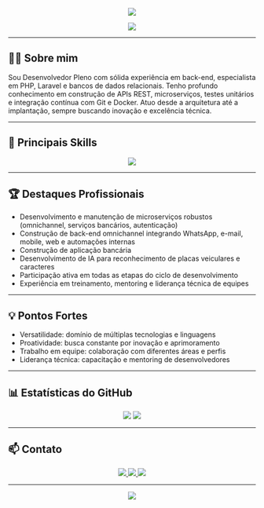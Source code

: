 <!-- Banner SVG animado -->
<p align="center">
  <img src="https://capsule-render.vercel.app/api?type=waving&color=0:fc00ff,100:00dbde&height=180&section=header&text=Alyson%20Trizotto&fontSize=40&fontAlign=50&fontColor=fff"/>
</p>

<p align="center">
  <img src="https://readme-typing-svg.demolab.com?font=Fira+Code&weight=700&size=24&pause=1000&color=00DBDE&center=true&vCenter=true&width=600&lines=Desenvolvedor+Back-end;Especialista+em+APIs+e+Microservi%C3%A7os;Apaixonado+por+inova%C3%A7%C3%A3o+e+tecnologia"/>
</p>

---

## 👨‍💻 Sobre mim
Sou Desenvolvedor Pleno com sólida experiência em back-end, especialista em PHP, Laravel e bancos de dados relacionais. Tenho profundo conhecimento em construção de APIs REST, microserviços, testes unitários e integração contínua com Git e Docker. Atuo desde a arquitetura até a implantação, sempre buscando inovação e excelência técnica.

---

## 🚀 Principais Skills
<p align="center">
  <img src="https://skillicons.dev/icons?i=php,laravel,mysql,postgres,oracle,js,docker,git,github,bash,linux"/>
</p>

---

## 🏆 Destaques Profissionais
- Desenvolvimento e manutenção de microserviços robustos (omnichannel, serviços bancários, autenticação)
- Construção de back-end omnichannel integrando WhatsApp, e-mail, mobile, web e automações internas
- Construção de aplicação bancária
- Desenvolvimento de IA para reconhecimento de placas veiculares e caracteres
- Participação ativa em todas as etapas do ciclo de desenvolvimento
- Experiência em treinamento, mentoring e liderança técnica de equipes

---

## 💡 Pontos Fortes
- Versatilidade: domínio de múltiplas tecnologias e linguagens
- Proatividade: busca constante por inovação e aprimoramento
- Trabalho em equipe: colaboração com diferentes áreas e perfis
- Liderança técnica: capacitação e mentoring de desenvolvedores

---

## 📊 Estatísticas do GitHub
<p align="center">
  <img src="https://github-readme-stats.vercel.app/api?username=AlysonTrizotto&show_icons=true&theme=radical"/>
  <img src="https://github-readme-stats.vercel.app/api/top-langs/?username=AlysonTrizotto&layout=compact&theme=radical"/>
</p>

---

## 📫 Contato
<p align="center">
  <a href="https://www.linkedin.com/in/alyson-trizotto" target="_blank">
    <img src="https://img.shields.io/badge/LinkedIn-0077B5?style=for-the-badge&logo=linkedin&logoColor=white"/>
  </a>
  <a href="https://wa.me/+5541988264079?text=Ol%C3%A1%2C%20gostaria%20de%20entrar%20em%20contato!" target="_blank">
    <img src="https://img.shields.io/badge/WhatsApp-25D366?style=for-the-badge&logo=whatsapp&logoColor=white"/>
  </a>
  <a href="https://alysontrizotto.vercel.app" target="_blank">
    <img src="https://img.shields.io/badge/Meu%20Site-000?style=for-the-badge&logo=vercel&logoColor=white"/>
  </a>
</p>

---

<p align="center">
  <img src="https://capsule-render.vercel.app/api?type=waving&color=0:fc00ff,100:00dbde&height=100&section=footer"/>
</p>

